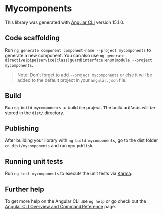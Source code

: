 # Mycomponents

This library was generated with [Angular CLI](https://github.com/angular/angular-cli) version 15.1.0.

## Code scaffolding

Run `ng generate component component-name --project mycomponents` to generate a new component. You can also use `ng generate directive|pipe|service|class|guard|interface|enum|module --project mycomponents`.
> Note: Don't forget to add `--project mycomponents` or else it will be added to the default project in your `angular.json` file. 

## Build

Run `ng build mycomponents` to build the project. The build artifacts will be stored in the `dist/` directory.

## Publishing

After building your library with `ng build mycomponents`, go to the dist folder `cd dist/mycomponents` and run `npm publish`.

## Running unit tests

Run `ng test mycomponents` to execute the unit tests via [Karma](https://karma-runner.github.io).

## Further help

To get more help on the Angular CLI use `ng help` or go check out the [Angular CLI Overview and Command Reference](https://angular.io/cli) page.
